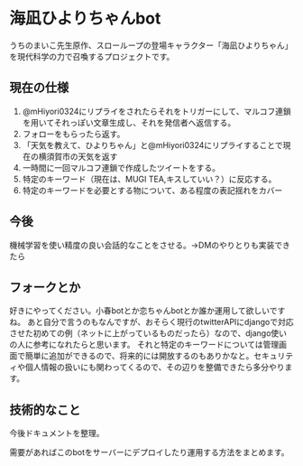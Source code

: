 # 海凪ひよりちゃんbot
うちのまいこ先生原作、スローループの登場キャラクター「海凪ひよりちゃん」を現代科学の力で召喚するプロジェクトです。
## 現在の仕様
1. @mHiyori0324にリプライをされたらそれをトリガーにして、マルコフ連鎖を用いてそれっぽい文章生成し、それを発信者へ返信する。
1. フォローをもらったら返す。
1. 「天気を教えて、ひよりちゃん」と@mHiyori0324にリプライすることで現在の横須賀市の天気を返す
1. 一時間に一回マルコフ連鎖で作成したツイートをする。
1. 特定のキーワード（現在は、MUGI TEA,キスしていい？）に反応する。
1. 特定のキーワードを必要とする物について、ある程度の表記揺れをカバー
## 今後
機械学習を使い精度の良い会話的なことをさせる。→DMのやりとりも実装できたら
## フォークとか
好きにやってください。小春botとか恋ちゃんbotとか誰か運用して欲しいですね。
あと自分で言うのもなんですが、おそらく現行のtwitterAPIにdjangoで対応させた初めての例（ネットに上がっているものだったら）なので、django使いの人に参考になれたらと思います。
それと特定のキーワードについては管理画面で簡単に追加ができるので、将来的には開放するのもありかなと。セキュリティや個人情報の扱いにも関わってくるので、その辺りを整備できたら多分やります。
## 技術的なこと
今後ドキュメントを整理。

需要があればこのbotをサーバーにデプロイしたり運用する方法をまとめます。

